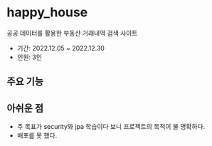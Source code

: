 # happy_house
공공 데이터를 활용한 부동산 거래내역 검색 사이트
- 기간: 2022.12.05 ~ 2022.12.30
- 인원: 3인

## 주요 기능

## 아쉬운 점
- 주 목표가 security와 jpa 학습이다 보니 프로젝트의 목적이 불 명확하다.
- 배포를 못 했다.
